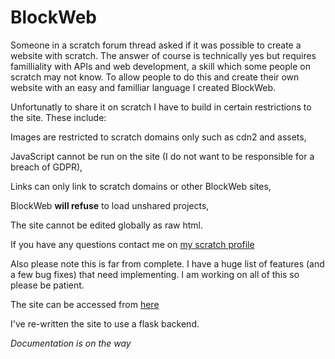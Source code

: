 # BlockWeb

Someone in a scratch forum thread asked if it was possible to create a website with scratch. The answer of course is technically yes but requires familliality with APIs  and web development, a skill which some people on scratch may not know. To allow people to do this and create their own website with an easy and familliar language I created BlockWeb.

Unfortunatly to share it on scratch I have to build in certain restrictions to the site. These include:

Images are restricted to scratch domains only such as cdn2 and assets,

JavaScript cannot be run on the site (I do not want to be responsible for a breach of GDPR),

Links can only link to scratch domains or other BlockWeb sites,

BlockWeb **will refuse** to load unshared projects,

The site cannot be edited globally as raw html.

If you have any questions contact me on [my scratch profile](https://scratch.mit.edu/users/-EmeraldThunder-)

Also please note this is far from complete. I have a huge list of features (and a few bug fixes) that need implementing. I am working on all of this so please be patient.

The site can be accessed from [here](https://blockweb.emeraldthunder.repl.co/)

I've re-written the site to use a flask backend.

*Documentation is on the way*